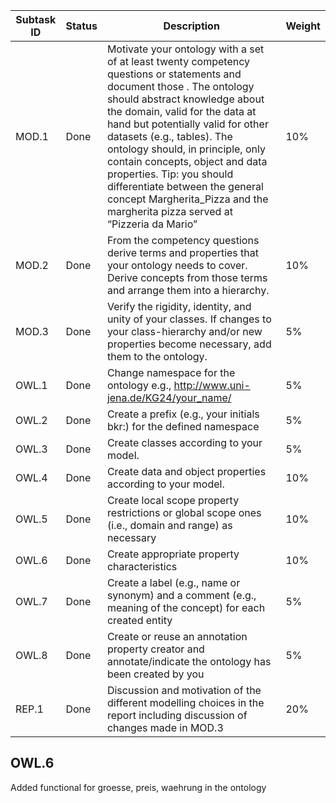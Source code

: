 | Subtask ID | Status | Description                                                                                                                                                                                                                                                                                                                                                                                                                                                                       | Weight |
|------------|--------|-----------------------------------------------------------------------------------------------------------------------------------------------------------------------------------------------------------------------------------------------------------------------------------------------------------------------------------------------------------------------------------------------------------------------------------------------------------------------------------|--------|
| MOD.1      | Done   | Motivate your ontology with a set of at least twenty competency questions or statements and document those . The ontology should abstract knowledge about the domain, valid for the data at hand but potentially valid for other datasets (e.g., tables). The ontology should, in principle, only contain concepts, object and data properties. Tip: you should differentiate between the general concept Margherita_Pizza and the margherita pizza served at “Pizzeria da Mario” | 10%    |
| MOD.2      | Done   | From the competency questions derive terms and properties that your ontology needs to cover. Derive concepts from those terms and arrange them into a hierarchy.                                                                                                                                                                                                                                                                                                                  | 10%    |
| MOD.3      | Done   | Verify the rigidity, identity, and unity of your classes. If changes to your class-hierarchy and/or new properties become necessary, add them to the ontology.                                                                                                                                                                                                                                                                                                                    | 5%     |
| OWL.1      | Done   | Change namespace for the ontology e.g., http://www.uni-jena.de/KG24/your_name/                                                                                                                                                                                                                                                                                                                                                                                                    | 5%     |
| OWL.2      | Done   | Create a prefix (e.g., your initials bkr:) for the defined namespace                                                                                                                                                                                                                                                                                                                                                                                                              | 5%     |
| OWL.3      | Done   | Create classes according to your model.                                                                                                                                                                                                                                                                                                                                                                                                                                           | 5%     |
| OWL.4      | Done   | Create data and object properties according to your model.                                                                                                                                                                                                                                                                                                                                                                                                                        | 10%    |
| OWL.5      | Done   | Create local scope property restrictions or global scope ones (i.e., domain and range) as necessary                                                                                                                                                                                                                                                                                                                                                                               | 10%    |
| OWL.6      | Done   | Create appropriate property characteristics                                                                                                                                                                                                                                                                                                                                                                                                                                       | 10%    |
| OWL.7      | Done   | Create a label (e.g., name or synonym) and a comment (e.g., meaning of the concept) for each created entity                                                                                                                                                                                                                                                                                                                                                                       | 5%     |
| OWL.8      | Done   | Create or reuse an annotation property creator and annotate/indicate the ontology has been created by you                                                                                                                                                                                                                                                                                                                                                                         | 5%     |
| REP.1      | Done   | Discussion and motivation of the different modelling choices in the report including discussion of  changes made in MOD.3                                                                                                                                                                                                                                                                                                                                                         | 20%    |

## OWL.6
Added functional for groesse, preis, waehrung in the ontology

